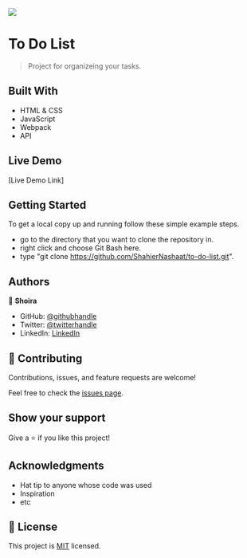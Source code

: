 ![](https://img.shields.io/badge/Microverse-blueviolet)

# To Do List

> Project for organizeing your tasks.

## Built With

- HTML & CSS
- JavaScript
- Webpack
- API

## Live Demo

[Live Demo Link]

## Getting Started

To get a local copy up and running follow these simple example steps.

- go to the directory that you want to clone the repository in.
- right click and choose Git Bash here.
- type "git clone https://github.com/ShahierNashaat/to-do-list.git".

## Authors

👤 **Shoira**

- GitHub: [@githubhandle](linkedin.com/in/shoira-tashpulatova-bab4a7122)
- Twitter: [@twitterhandle](https://twitter.com/Shoira03)
- LinkedIn: [LinkedIn](https://www.linkedin.com/feed/)

## 🤝 Contributing

Contributions, issues, and feature requests are welcome!

Feel free to check the [issues page](../../issues/).

## Show your support

Give a ⭐️ if you like this project!

## Acknowledgments

- Hat tip to anyone whose code was used
- Inspiration
- etc

## 📝 License

This project is [MIT](./MIT.md) licensed.
